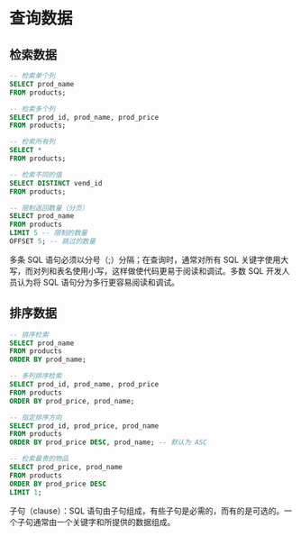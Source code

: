 # 查询数据

## 检索数据

```sql
-- 检索单个列
SELECT prod_name
FROM products;

-- 检索多个列
SELECT prod_id, prod_name, prod_price
FROM products;

-- 检索所有列
SELECT *
FROM products;

-- 检索不同的值
SELECT DISTINCT vend_id
FROM products;

-- 限制返回数量（分页）
SELECT prod_name
FROM products
LIMIT 5 -- 限制的数量
OFFSET 5; -- 跳过的数量
```

多条 SQL 语句必须以分号（;）分隔；在查询时，通常对所有 SQL 关键字使用大写，而对列和表名使用小写，这样做使代码更易于阅读和调试。多数 SQL 开发人员认为将 SQL 语句分为多行更容易阅读和调试。

## 排序数据

```sql
-- 排序检索
SELECT prod_name
FROM products
ORDER BY prod_name;

-- 多列排序检索
SELECT prod_id, prod_name, prod_price
FROM products
ORDER BY prod_price, prod_name;

-- 指定排序方向
SELECT prod_id, prod_price, prod_name
FROM products
ORDER BY prod_price DESC, prod_name; -- 默认为 ASC

-- 检索最贵的物品
SELECT prod_price, prod_name
FROM products
ORDER BY prod_price DESC
LIMIT 1;
```

子句（clause）：SQL 语句由子句组成，有些子句是必需的，而有的是可选的。一个子句通常由一个关键字和所提供的数据组成。